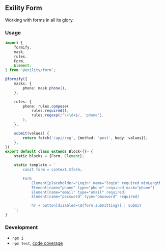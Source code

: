 Exility Form
------------
Working with forms in all its glory.


### Usage

```ts
import {
	formify,
	mask,
	rules,
	Form,
	Element,
} from '@exility/form`;

@formify({
	masks: {
		phone: mask.phone(),
	},

	rules: {
		phone: rules.compose(
			rules.required(),
			rules.regexp(/^\+\d+$/, 'phone'),
		),
	},

	submit(values) {
		return fetch('/api/reg', {method: 'post', body: values});
	},
})
export default class extends Block<{}> {
	static blocks = {Form, Element};

	static template = `
		const form = context.$form;

		Form
			Element[placeholder="Login" name="login" required minLength="3" maxLength="32"]
			Element[name="phone" type="phone" required mask="phone"]
			Element[name="email" type="email" required]
			Element[name="password" type="password" required]

			hr + button[disabled=\${form.submitting}] | Submit
	`;
}
```


### Development

 - `npm i`
 - `npm test`, [code coverage](./coverage/lcov-report/index.html)
